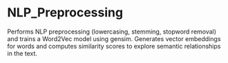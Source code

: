# NLP_Preprocessing
Performs NLP preprocessing (lowercasing, stemming, stopword removal) and trains a Word2Vec model using gensim. Generates vector embeddings for words and computes similarity scores to explore semantic relationships in the text.
